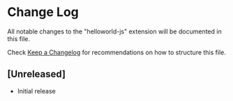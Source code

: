 # Change Log

All notable changes to the "helloworld-js" extension will be documented in this file.

Check [Keep a Changelog](http://keepachangelog.com/) for recommendations on how to structure this file.

## [Unreleased]

- Initial release